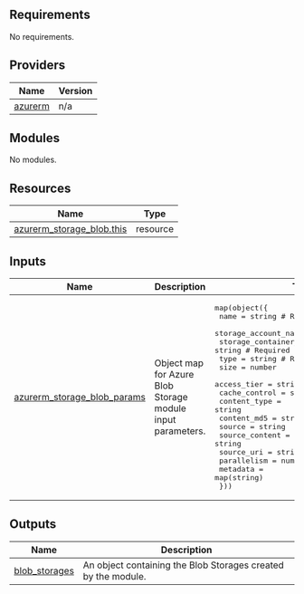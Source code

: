 <!-- BEGIN_TF_DOCS -->
<!-- markdown-table-prettify-ignore-start -->
## Requirements

No requirements.

## Providers

| Name | Version |
|------|---------|
| <a name="provider_azurerm"></a> [azurerm](#provider\_azurerm) | n/a |

## Modules

No modules.

## Resources

| Name | Type |
|------|------|
| [azurerm_storage_blob.this](https://registry.terraform.io/providers/hashicorp/azurerm/latest/docs/resources/storage_blob) | resource |

## Inputs

| Name | Description | Type | Default | Required |
|------|-------------|------|---------|:--------:|
| <a name="input_azurerm_storage_blob_params"></a> [azurerm\_storage\_blob\_params](#input\_azurerm\_storage\_blob\_params) | Object map for Azure Blob Storage module input parameters. | <pre>map(object({<br>    name                   = string # Required<br>    storage_account_name   = string # Required<br>    storage_container_name = string # Required<br>    type                   = string # Required<br>    size                   = number<br>    access_tier            = string<br>    cache_control          = string<br>    content_type           = string<br>    content_md5            = string<br>    source                 = string<br>    source_content         = string<br>    source_uri             = string<br>    parallelism            = number<br>    metadata               = map(string)<br>  }))</pre> | n/a | yes |

## Outputs

| Name | Description |
|------|-------------|
| <a name="output_blob_storages"></a> [blob\_storages](#output\_blob\_storages) | An object containing the Blob Storages created by the module. |
<!-- markdown-table-prettify-ignore-end -->

<!-- END_TF_DOCS -->